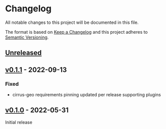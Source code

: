 # Changelog

All notable changes to this project will be documented in this file.

The format is based on [Keep a Changelog](http://keepachangelog.com/en/1.0.0/)
and this project adheres to [Semantic
Versioning](http://semver.org/spec/v2.0.0.html).

## [Unreleased]


## [v0.1.1] - 2022-09-13

### Fixed

- cirrus-geo requirements pinning updated per release supporting plugins

## [v0.1.0] - 2022-05-31

Initial release


[Unreleased]: https://github.com/cirrus-geo/cirrus-geo/compare/v0.1.1...main
[v0.1.1]: https://github.com/cirrus-geo/cirrus-geo/cirrus/tree/v0.1.1
[v0.1.0]: https://github.com/cirrus-geo/cirrus-geo/cirrus/tree/v0.1.0
